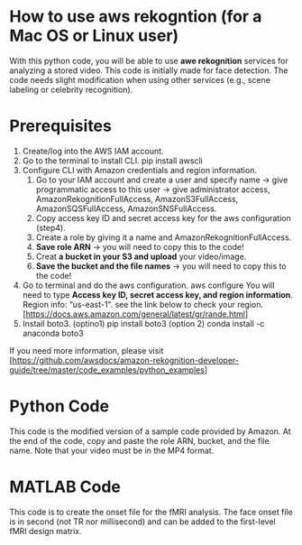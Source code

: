 # How to use aws rekogntion (for a Mac OS or Linux user)
With this python code, you will be able to use **awe rekognition** services for analyzing a stored video. This code is initially made for face detection. The code needs slight modification when using other services (e.g., scene labeling or celebrity recognition).
# Prerequisites
1. Create/log into the AWS IAM account.
2. Go to the terminal to install CLI.
     pip install awscli
3. Configure CLI with Amazon credentials and region information.
    1. Go to your IAM account and create a user and specify name -> give 	
    programmatic access to this user -> give administrator access, 
    AmazonRekognitionFullAccess, AmazonS3FullAccess, AmazonSQSFullAccess, 
    AmazonSNSFullAccess. 
    2. Copy access key ID and secret access key for the aws configuration (step4).
    3. Create a role by giving it a name and AmazonRekognitionFullAccess.
    4. **Save role ARN** -> you will need to copy this to the code!
    5. Creat **a bucket in your S3 and upload** your video/image.  
    6. **Save the bucket and the file names** -> you will need to copy this to the code!
4. Go to terminal and do the aws configuration.
     aws configure
     You will need to type **Access key ID, secret access key, and region information**.
     Region info:  “us-east-1”. see the link below to check your region.
     [https://docs.aws.amazon.com/general/latest/gr/rande.html]
5. Install boto3.
    (optino1) pip install boto3
    (option 2) conda install -c anaconda boto3

If you need more information, please visit [https://github.com/awsdocs/amazon-rekognition-developer-guide/tree/master/code_examples/python_examples]
# Python Code
This code is the modified version of a sample code provided by Amazon.
At the end of the code, copy and paste the role ARN, bucket, and the file name.
Note that your video must be in the MP4 format.  
# MATLAB Code
This code is to create the onset file for the fMRI analysis. 
The face onset file is in second (not TR nor millisecond) and can be added to the first-level fMRI design matrix. 
